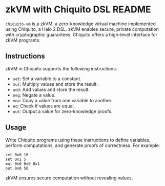 # zkVM with Chiquito DSL README

`chiquito-vm` is a zkVM, a zero-knowledge virtual machine implemented using Chiquito, a Halo 2 DSL. zkVM enables secure, private computation with cryptographic guarantees. Chiquito offers a high-level interface for zkVM programs.

## Instructions

zkVM in Chiquito supports the following instructions:

- `set`: Set a variable to a constant.
- `mul`: Multiply values and store the result.
- `add`: Add values and store the result.
- `neg`: Negate a value.
- `mov`: Copy a value from one variable to another.
- `eq`: Check if values are equal.
- `out`: Output a value for zero-knowledge proofs.

## Usage

Write Chiquito programs using these instructions to define variables, perform computations, and generate proofs of correctness. For example:

```chiquito
set 0x0 10
set 0x1 5
mul 0x0 0x0 0x1
out 0x0 50
```

zkVM ensures secure computation without revealing values.
